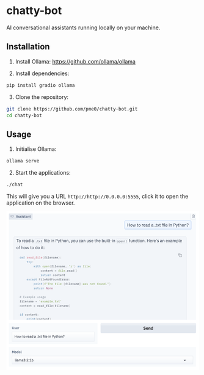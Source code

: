# chatty-bot

AI conversational assistants running locally on your machine.

## Installation

1. Install Ollama: https://github.com/ollama/ollama

2. Install dependencies:
```bash
pip install gradio ollama
```

3. Clone the repository:
```bash
git clone https://github.com/pme0/chatty-bot.git
cd chatty-bot
```

## Usage

1. Initialise Ollama:
```bash
ollama serve
```

2. Start the applications:
```bash
./chat
```

This will give you a URL `http://http://0.0.0.0:5555`, click it to open the application on the browser.


<img src="app.png" alt="" width="600">
